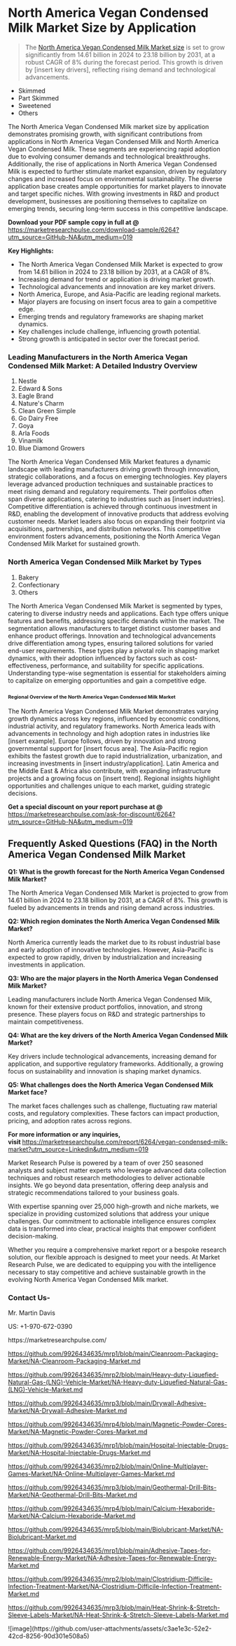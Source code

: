 <h1>North America Vegan Condensed Milk Market&nbsp;Size by Application</h1><blockquote><p>The <a href="https://marketresearchpulse.com/download-sample/6264?utm_source=GitHub-NA&amp;utm_medium=019">North America Vegan Condensed Milk Market size</a> is set to grow significantly from 14.61 billion in 2024 to 23.18 billion by 2031, at a robust CAGR of 8% during the forecast period. This growth is driven by [insert key drivers], reflecting rising demand and technological advancements.</p></blockquote><ul><li>Skimmed<li> Part Skimmed<li> Sweetened<li> Others</li></ul><p>The North America Vegan Condensed Milk market size by application demonstrates promising growth, with significant contributions from applications in North America Vegan Condensed Milk and North America Vegan Condensed Milk. These segments are experiencing rapid adoption due to evolving consumer demands and technological breakthroughs. Additionally, the rise of applications in North America Vegan Condensed Milk is expected to further stimulate market expansion, driven by regulatory changes and increased focus on environmental sustainability. The diverse application base creates ample opportunities for market players to innovate and target specific niches. With growing investments in R&D and product development, businesses are positioning themselves to capitalize on emerging trends, securing long-term success in this competitive landscape.</p><p><strong>Download your PDF sample copy in full at @ </strong><a href="https://marketresearchpulse.com/download-sample/6264?utm_source=GitHub-NA&amp;utm_medium=019">https://marketresearchpulse.com/download-sample/6264?utm_source=GitHub-NA&amp;utm_medium=019</a></p><p><strong>Key Highlights: </strong></p><ul><li>The North America Vegan Condensed Milk Market is expected to grow from 14.61 billion in 2024 to 23.18 billion by 2031, at a CAGR of 8%.</li><li>Increasing demand for trend or application is driving market growth.</li><li>Technological advancements and innovation are key market drivers.</li><li>North America, Europe, and Asia-Pacific are leading regional markets.</li><li>Major players are focusing on insert focus area to gain a competitive edge.</li><li>Emerging trends and regulatory frameworks are shaping market dynamics.</li><li>Key challenges include challenge, influencing growth potential.</li><li>Strong growth is anticipated in sector over the forecast period.</li></ul><h3>Leading Manufacturers in the North America Vegan Condensed Milk Market: A Detailed Industry Overview</h3><ol><li>Nestle</li><li>Edward & Sons</li><li>Eagle Brand</li><li>Nature's Charm</li><li>Clean Green Simple</li><li>Go Dairy Free</li><li>Goya</li><li>Arla Foods</li><li>Vinamilk</li><li>Blue Diamond Growers</li></ol><div class="flex max-w-full flex-col flex-grow"><div class="min-h-8 text-message flex w-full flex-col items-end gap-2 whitespace-normal break-words [.text-message+&amp;]:mt-5" dir="auto" data-message-author-role="assistant" data-message-id="fd8432e4-4910-450d-b182-61b7bfb0a01f" data-message-model-slug="gpt-4o"><div class="flex w-full flex-col gap-1 empty:hidden first:pt-[3px]"><div class="markdown prose w-full break-words dark:prose-invert light"><p>The North America Vegan Condensed Milk Market features a dynamic landscape with leading manufacturers driving growth through innovation, strategic collaborations, and a focus on emerging technologies. Key players leverage advanced production techniques and sustainable practices to meet rising demand and regulatory requirements. Their portfolios often span diverse applications, catering to industries such as [insert industries]. Competitive differentiation is achieved through continuous investment in R&amp;D, enabling the development of innovative products that address evolving customer needs. Market leaders also focus on expanding their footprint via acquisitions, partnerships, and distribution networks. This competitive environment fosters advancements, positioning the North America Vegan Condensed Milk Market for sustained growth.</p></div></div></div></div><h3>North America Vegan Condensed Milk Market by Types</h3><ol><li>Bakery<li> Confectionary<li> Others</li></ol><div class="flex max-w-full flex-col flex-grow"><div class="min-h-8 text-message flex w-full flex-col items-end gap-2 whitespace-normal break-words [.text-message+&amp;]:mt-5" dir="auto" data-message-author-role="assistant" data-message-id="084470be-0bb7-4664-bddf-5156b4f41249" data-message-model-slug="gpt-4o-mini"><div class="flex w-full flex-col gap-1 empty:hidden first:pt-[3px]"><div class="markdown prose w-full break-words dark:prose-invert light"><p>The North America Vegan Condensed Milk Market is segmented by types, catering to diverse industry needs and applications. Each type offers unique features and benefits, addressing specific demands within the market. The segmentation allows manufacturers to target distinct customer bases and enhance product offerings. Innovation and technological advancements drive differentiation among types, ensuring tailored solutions for varied end-user requirements. These types play a pivotal role in shaping market dynamics, with their adoption influenced by factors such as cost-effectiveness, performance, and suitability for specific applications. Understanding type-wise segmentation is essential for stakeholders aiming to capitalize on emerging opportunities and gain a competitive edge.</p></div></div></div></div><h3><span style="font-size: 11px;">Regional Overview of the North America Vegan Condensed Milk Market</span></h3><div class="flex max-w-full flex-col flex-grow"><div class="min-h-8 text-message flex w-full flex-col items-end gap-2 whitespace-normal break-words [.text-message+&amp;]:mt-5" dir="auto" data-message-author-role="assistant" data-message-id="e9038762-ce64-4e30-91c9-9bd413514231" data-message-model-slug="gpt-4o-mini"><div class="flex w-full flex-col gap-1 empty:hidden first:pt-[3px]"><div class="markdown prose w-full break-words dark:prose-invert light"><p>The North America Vegan Condensed Milk Market demonstrates varying growth dynamics across key regions, influenced by economic conditions, industrial activity, and regulatory frameworks. North America leads with advancements in technology and high adoption rates in industries like [insert example]. Europe follows, driven by innovation and strong governmental support for [insert focus area]. The Asia-Pacific region exhibits the fastest growth due to rapid industrialization, urbanization, and increasing investments in [insert industry/application]. Latin America and the Middle East &amp; Africa also contribute, with expanding infrastructure projects and a growing focus on [insert trend]. Regional insights highlight opportunities and challenges unique to each market, guiding strategic decisions.</p></div></div></div></div><p><strong>Get a special discount on your report purchase at @ </strong><a href="https://marketresearchpulse.com/ask-for-discount/6264?utm_source=GitHub-NA&amp;utm_medium=019">https://marketresearchpulse.com/ask-for-discount/6264?utm_source=GitHub-NA&amp;utm_medium=019</a></p><h2>Frequently Asked Questions (FAQ) in the North America Vegan Condensed Milk Market</h2><p><strong>Q1: What is the growth forecast for the North America Vegan Condensed Milk Market?</strong></p><p>The North America Vegan Condensed Milk Market is projected to grow from 14.61 billion in 2024 to 23.18 billion by 2031, at a CAGR of 8%. This growth is fueled by advancements in trends and rising demand across industries.</p><p><strong>Q2: Which region dominates the North America Vegan Condensed Milk Market?</strong></p><p>North America currently leads the market due to its robust industrial base and early adoption of innovative technologies. However, Asia-Pacific is expected to grow rapidly, driven by industrialization and increasing investments in application.</p><p><strong>Q3: Who are the major players in the North America Vegan Condensed Milk Market?</strong></p><p>Leading manufacturers include North America Vegan Condensed Milk, known for their extensive product portfolios, innovation, and strong presence. These players focus on R&amp;D and strategic partnerships to maintain competitiveness.</p><p><strong>Q4: What are the key drivers of the North America Vegan Condensed Milk Market?</strong></p><p>Key drivers include technological advancements, increasing demand for application, and supportive regulatory frameworks. Additionally, a growing focus on sustainability and innovation is shaping market dynamics.</p><p><strong>Q5: What challenges does the North America Vegan Condensed Milk Market face?</strong></p><p>The market faces challenges such as challenge, fluctuating raw material costs, and regulatory complexities. These factors can impact production, pricing, and adoption rates across regions.</p><p><strong>For more information or any inquiries, visit&nbsp;</strong><a href="https://marketresearchpulse.com/report/6264/vegan-condensed-milk-market?utm_source=Linkedin&utm_medium=019">https://marketresearchpulse.com/report/6264/vegan-condensed-milk-market?utm_source=Linkedin&utm_medium=019</a></p><p>Market Research Pulse is powered by a team of over 250 seasoned analysts and subject matter experts who leverage advanced data collection techniques and robust research methodologies to deliver actionable insights. We go beyond data presentation, offering deep analysis and strategic recommendations tailored to your business goals.</p><p>With expertise spanning over 25,000 high-growth and niche markets, we specialize in providing customized solutions that address your unique challenges. Our commitment to actionable intelligence ensures complex data is transformed into clear, practical insights that empower confident decision-making.</p><p>Whether you require a comprehensive market report or a bespoke research solution, our flexible approach is designed to meet your needs. At Market Research Pulse, we are dedicated to equipping you with the intelligence necessary to stay competitive and achieve sustainable growth in the evolving North America Vegan Condensed Milk market.</p><h3><strong>Contact Us-</strong></h3><p>Mr. Martin Davis</p><p>US: +1-970-672-0390</p><p>https://marketresearchpulse.com/</p><p><a href="https://github.com/9926434635/mrp1/blob/main/Cleanroom-Packaging-Market/NA-Cleanroom-Packaging-Market.md">https://github.com/9926434635/mrp1/blob/main/Cleanroom-Packaging-Market/NA-Cleanroom-Packaging-Market.md</a></p><p><a href="https://github.com/9926434635/mrp2/blob/main/Heavy-duty-Liquefied-Natural-Gas-(LNG)-Vehicle-Market/NA-Heavy-duty-Liquefied-Natural-Gas-(LNG)-Vehicle-Market.md">https://github.com/9926434635/mrp2/blob/main/Heavy-duty-Liquefied-Natural-Gas-(LNG)-Vehicle-Market/NA-Heavy-duty-Liquefied-Natural-Gas-(LNG)-Vehicle-Market.md</a></p><p><a href="https://github.com/9926434635/mrp3/blob/main/Drywall-Adhesive-Market/NA-Drywall-Adhesive-Market.md">https://github.com/9926434635/mrp3/blob/main/Drywall-Adhesive-Market/NA-Drywall-Adhesive-Market.md</a></p><p><a href="https://github.com/9926434635/mrp4/blob/main/Magnetic-Powder-Cores-Market/NA-Magnetic-Powder-Cores-Market.md">https://github.com/9926434635/mrp4/blob/main/Magnetic-Powder-Cores-Market/NA-Magnetic-Powder-Cores-Market.md</a></p><p><a href="https://github.com/9926434635/mrp1/blob/main/Hospital-Injectable-Drugs-Market/NA-Hospital-Injectable-Drugs-Market.md">https://github.com/9926434635/mrp1/blob/main/Hospital-Injectable-Drugs-Market/NA-Hospital-Injectable-Drugs-Market.md</a></p><p><a href="https://github.com/9926434635/mrp2/blob/main/Online-Multiplayer-Games-Market/NA-Online-Multiplayer-Games-Market.md">https://github.com/9926434635/mrp2/blob/main/Online-Multiplayer-Games-Market/NA-Online-Multiplayer-Games-Market.md</a></p><p><a href="https://github.com/9926434635/mrp3/blob/main/Geothermal-Drill-Bits-Market/NA-Geothermal-Drill-Bits-Market.md">https://github.com/9926434635/mrp3/blob/main/Geothermal-Drill-Bits-Market/NA-Geothermal-Drill-Bits-Market.md</a></p><p><a href="https://github.com/9926434635/mrp4/blob/main/Calcium-Hexaboride-Market/NA-Calcium-Hexaboride-Market.md">https://github.com/9926434635/mrp4/blob/main/Calcium-Hexaboride-Market/NA-Calcium-Hexaboride-Market.md</a></p><p><a href="https://github.com/9926434635/mrp5/blob/main/Biolubricant-Market/NA-Biolubricant-Market.md">https://github.com/9926434635/mrp5/blob/main/Biolubricant-Market/NA-Biolubricant-Market.md</a></p><p><a href="https://github.com/9926434635/mrp1/blob/main/Adhesive-Tapes-for-Renewable-Energy-Market/NA-Adhesive-Tapes-for-Renewable-Energy-Market.md">https://github.com/9926434635/mrp1/blob/main/Adhesive-Tapes-for-Renewable-Energy-Market/NA-Adhesive-Tapes-for-Renewable-Energy-Market.md</a></p><p><a href="https://github.com/9926434635/mrp2/blob/main/Clostridium-Difficile-Infection-Treatment-Market/NA-Clostridium-Difficile-Infection-Treatment-Market.md">https://github.com/9926434635/mrp2/blob/main/Clostridium-Difficile-Infection-Treatment-Market/NA-Clostridium-Difficile-Infection-Treatment-Market.md</a></p><p><a href="https://github.com/9926434635/mrp3/blob/main/Heat-Shrink-&-Stretch-Sleeve-Labels-Market/NA-Heat-Shrink-&-Stretch-Sleeve-Labels-Market.md">https://github.com/9926434635/mrp3/blob/main/Heat-Shrink-&-Stretch-Sleeve-Labels-Market/NA-Heat-Shrink-&-Stretch-Sleeve-Labels-Market.md</a></p>
![image](https://github.com/user-attachments/assets/c3ae1e3c-52e2-42cd-8256-90d301e508a5)
